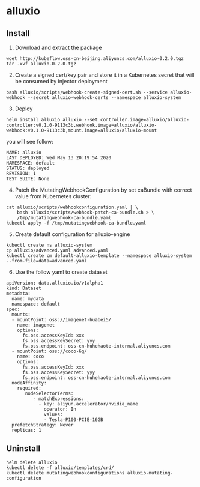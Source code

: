 # alluxio

## Install

1. Download and extract the package

```
wget http://kubeflow.oss-cn-beijing.aliyuncs.com/alluxio-0.2.0.tgz
tar -xvf alluxio-0.2.0.tgz
```

2. Create a signed cert/key pair and store it in a Kubernetes secret that will be consumed by injector deployment

```
bash alluxio/scripts/webhook-create-signed-cert.sh --service alluxio-webhook --secret alluxio-webhook-certs --namespace alluxio-system
```

3. Deploy

```
helm install alluxio alluxio --set controller.image=alluxio/alluxio-controller:v0.1.0-9113c3b,webhook.image=alluxio/alluxio-webhook:v0.1.0-9113c3b,mount.image=alluxio/alluxio-mount
```

you will see follow:

```
NAME: alluxio
LAST DEPLOYED: Wed May 13 20:19:54 2020
NAMESPACE: default
STATUS: deployed
REVISION: 1
TEST SUITE: None
```

4. Patch the MutatingWebhookConfiguration by set caBundle with correct value from Kubernetes cluster:

```
cat alluxio/scripts/webhookconfiguration.yaml | \
    bash alluxio/scripts/webhook-patch-ca-bundle.sh > \
    /tmp/mutatingwebhook-ca-bundle.yaml
kubectl apply -f /tmp/mutatingwebhook-ca-bundle.yaml
```

5. Create default configuration for alluxio-engine

```
kubectl create ns alluxio-system
cp alluxio/advanced.yaml advanced.yaml
kubectl create cm default-alluxio-template --namespace alluxio-system --from-file=data=advanced.yaml
```

6. Use the follow yaml to create dataset

```
apiVersion: data.alluxio.io/v1alpha1
kind: Dataset
metadata:
  name: mydata
  namespace: default
spec:
  mounts:
  - mountPoint: oss://imagenet-huabei5/
    name: imagenet
    options:
      fs.oss.accessKeyId: xxx
      fs.oss.accessKeySecret: yyy
      fs.oss.endpoint: oss-cn-huhehaote-internal.aliyuncs.com
  - mountPoint: oss://coco-6g/
    name: coco
    options:
      fs.oss.accessKeyId: xxx
      fs.oss.accessKeySecret: yyy
      fs.oss.endpoint: oss-cn-huhehaote-internal.aliyuncs.com
  nodeAffinity:
    required:
       nodeSelectorTerms:
          - matchExpressions:
            - key: aliyun.accelerator/nvidia_name
              operator: In
              values:
              - Tesla-P100-PCIE-16GB
  prefetchStrategy: Never
  replicas: 1
```

## Uninstall

```
helm delete alluxio
kubectl delete -f alluxio/templates/crd/
kubectl delete mutatingwebhookconfigurations alluxio-mutating-configuration
```